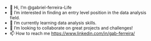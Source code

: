 - 👋 Hi, I’m @gabriel-ferreira-Life
- 👀 I’m interested in finding an entry level position in the data analysis field.
- 🌱 I’m currently learning data analysis skills.
- 💞️ I’m looking to collaborate on great projects and challenges!
- 📫 How to reach me https://www.linkedin.com/in/gab-ferreira/

<!---
gabriel-ferreira-Life/gabriel-ferreira-Life is a ✨ special ✨ repository because its `README.md` (this file) appears on your GitHub profile.
You can click the Preview link to take a look at your changes.
--->
